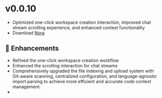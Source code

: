 # v0.0.10

- Optimized one-click workspace creation interaction, improved chat stream scrolling experience, and enhanced context functionality
- Download [Nora](https://www.mynora.ai/downloads)

## **🚀 Enhancements**

- Refined the one-click workspace creation workflow
- Enhanced the scrolling interaction for chat streams
- Comprehensively upgraded the file indexing and upload system with Git-aware scanning, centralized configuration, and language-agnostic import parsing to achieve more efficient and accurate code context management.
-
